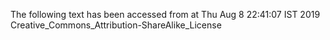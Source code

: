 The following text has been accessed from at Thu Aug 8 22:41:07 IST 2019
Creative_Commons_Attribution-ShareAlike_License
